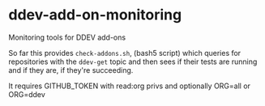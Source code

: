 # ddev-add-on-monitoring
Monitoring tools for DDEV add-ons

So far this provides `check-addons.sh`, (bash5 script) which queries for 
repositories with the `ddev-get` topic and then sees if their tests are
running and if they are, if they're succeeding.

It requires GITHUB_TOKEN with read:org privs and optionally ORG=all or ORG=ddev
